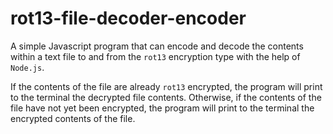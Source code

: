 # rot13-file-decoder-encoder

A simple Javascript program that can encode and decode the contents within a text file to and from the `rot13` encryption type with the help of `Node.js`.

If the contents of the file are already `rot13` encrypted, the program will print to the terminal the decrypted file contents. Otherwise, if the contents of the file have not yet been encrypted, the program will print to the terminal the encrypted contents of the file.
